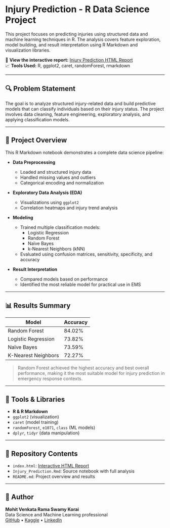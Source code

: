 # Injury Prediction - R Data Science Project

This project focuses on predicting injuries using structured data and machine learning techniques in R. The analysis covers feature exploration, model building, and result interpretation using R Markdown and visualization libraries.

📄 **View the interactive report:** [Injury Prediction HTML Report](https://mohitkorai.github.io/injury-prediction/)  
📈 **Tools Used:** R, ggplot2, caret, randomForest, rmarkdown

---

## 🔍 Problem Statement

The goal is to analyze structured injury-related data and build predictive models that can classify individuals based on their injury status. The project involves data cleaning, feature engineering, exploratory analysis, and applying classification models.

---

## 📂 Project Overview

This R Markdown notebook demonstrates a complete data science pipeline:

- **Data Preprocessing**
  - Loaded and structured injury data
  - Handled missing values and outliers
  - Categorical encoding and normalization

- **Exploratory Data Analysis (EDA)**
  - Visualizations using `ggplot2`
  - Correlation heatmaps and injury trend analysis

- **Modeling**
  - Trained multiple classification models:
    - Logistic Regression
    - Random Forest
    - Naïve Bayes
    - k-Nearest Neighbors (kNN)
  - Evaluated using confusion matrices, sensitivity, specificity, and accuracy

- **Result Interpretation**
  - Compared models based on performance
  - Identified the most reliable model for practical use in EMS

---

## 📊 Results Summary

| Model                  | Accuracy |
|------------------------|----------|
| Random Forest          | 84.02%   |
| Logistic Regression    | 73.82%   |
| Naïve Bayes            | 73.59%   |
| K-Nearest Neighbors    | 72.27%   |

> Random Forest achieved the highest accuracy and best overall performance, making it the most suitable model for injury prediction in emergency response contexts.

---

## 🧰 Tools & Libraries

- **R & R Markdown**
- `ggplot2` (visualization)
- `caret` (model training)
- `randomForest`, `e1071`, `class` (ML models)
- `dplyr`, `tidyr` (data manipulation)

---

## 📁 Repository Contents

- `index.html`: [Interactive HTML Report](https://mohitkorai.github.io/injury-prediction/)
- `Injury_Prediction.Rmd`: Source notebook with full analysis
- `README.md`: Project overview and results

---

## 📌 Author

**Mohit Venkata Rama Swamy Korai**  
Data Science and Machine Learning professional  
[GitHub](https://github.com/mohitkorai) • [Kaggle](https://www.kaggle.com/mohitkorai) • [LinkedIn](https://www.linkedin.com/in/venkatasw/)
